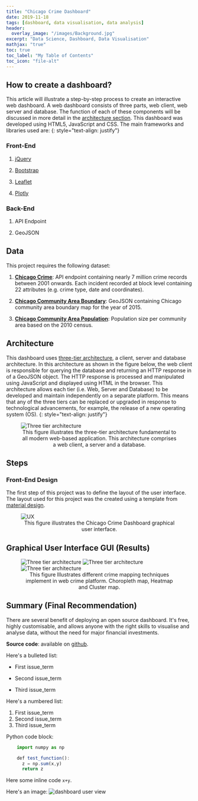 ```yaml
---
title: "Chicago Crime Dashboard"
date: 2019-11-18
tags: [dashboard, data visualisation, data analysis]
header:
  overlay_image: "/images/Background.jpg"
excerpt: "Data Science, Dashboard, Data Visualisation"
mathjax: "true"
toc: true
toc_label: "My Table of Contents"
toc_icon: "file-alt"
---
```

## How to create a dashboard?
This article will illustrate a step-by-step process to create an interactive web dashboard. A web dashboard consists of three parts, web client, web server and database. The function of each of these components will be discussed in more detail in the [architecture section](#architecture). This dashboard was developed using HTML5, JavaScript and CSS. The main frameworks and libraries used are: 
{: style="text-align: justify"}

### Front-End
1. [jQuery](https://api.jquery.com/)

2. [Bootstrap](https://getbootstrap.com)

3. [Leaflet](https://leafletjs.com)

4. [Plotly](https://plotly.com)

### Back-End
1. API Endpoint

2. GeoJSON

## Data
This project requires the following dataset:

1. **[Chicago Crime](https://data.cityofchicago.org/Public-Safety/Crimes-2001-to-present/ijzp-q8t2/data)**: API endpoint containing nearly 7 million crime records between 2001 onwards. Each incident recorded at block level containing 22 attributes (e.g. crime type, date and coordinates).

2. **[Chicago Community Area Boundary](https://raw.githubusercontent.com/RandomFractals/ChicagoCrimes/master/data/chicago-community-areas.geojson)**: GeoJSON containing Chicago community area boundary map for the year of 2015.

3. **[Chicago Community Area Population](https://www.chicago.gov/content/dam/city/depts/zlup/Zoning_Main_Page/Publications/Census_2010_Community_Area_Profiles/Census_2010_and_2000_CA_Populations.pdf)**: Population size per community area based on the 2010 census.

## Architecture

This dashboard uses [three-tier architecture](https://en.wikipedia.org/wiki/Multitier_architecture), a client, server and database architecture. In this architecture as shown in the figure below, the web client is responsible for querying the database and returning an HTTP response in of a GeoJSON object. The HTTP response is processed and manipulated using JavaScript and displayed using HTML in the browser. This architecture allows each tier (i.e. Web, Server and Database) to be developed and maintain independently on a separate platform. This means that any of the three tiers can be replaced or upgraded in response to technological advancements, for example, the release of a new operating system (OS).
{: style="text-align: justify"}

<figure>
    <img src="{{ site.url }}{{ site.baseurl }}/images/dashboard/3_tier.jpg" alt="Three tier architecture">
    <figcaption style="text-align: center">This figure illustrates the three-tier architecture fundamental to all modern web-based application. This architecture comprises a web client, a server and a database. </figcaption>
</figure>

## Steps
### Front-End Design
The first step of this project was to define the layout of the user interface. The layout used for this project was the created using a template from [material design](https://material.io). 
<figure>
    <img src="{{ site.url }}{{ site.baseurl }}/images/dashboard/main.png" alt="UX">
    <figcaption style="text-align: center">This figure illustrates the Chicago Crime Dashboard graphical user interface. </figcaption>
</figure>

## Graphical User Interface GUI (Results)

<figure>
    <img src="{{ site.url }}{{ site.baseurl }}/images/dashboard/dashboard.png" alt="Three tier architecture">
    <img src="{{ site.url }}{{ site.baseurl }}/images/dashboard/heatmap.png" alt="Three tier architecture">
    <img src="{{ site.url }}{{ site.baseurl }}/images/dashboard/clustermap.png" alt="Three tier architecture">
    <figcaption style="text-align: center">This figure Illustrates different crime mapping techniques implement in web crime platform. Choropleth map, Heatmap and Cluster map. </figcaption>
</figure>

## Summary (Final Recommendation)
There are several benefit of deploying an open source dashboard. It's free, highly customisable, and allows anyone with the right skills to visualise and analyse data, without the need for major financial investments. 

**Source code**: available on [github](https://github.com/Geobuddy/Crime-Dashboard).

Here's a bulleted list:
* First issue_term
+ Second issue_term
- Third issue_term

Here's a numbered list:
1. First issue_term
2. Second issue_term
3. Third issue_term

Python code block:
```JavaScript
    import numpy as np

    def test_function():
      z = np.sum(x,y)
      return z
```



Here some inline code `x+y`.

Here's an image:
<img src="{{ site.url }}{{ site.baseurl }}/images/dashboard/Dashboard.png" alt="dashboard user view">


